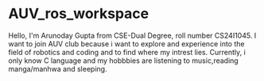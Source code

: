 # AUV_ros_workspace

Hello, I'm Arunoday Gupta from CSE-Dual Degree, roll number CS24I1045. I want to join AUV club because i want to explore and experience into the field of robotics and coding and to find where my intrest lies. Currently, i only know C language and my hobbbies are listening to music,reading manga/manhwa and sleeping.
